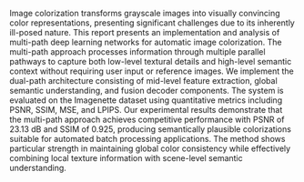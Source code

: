 Image colorization transforms grayscale images into visually convincing color representations, presenting significant challenges due to its inherently ill-posed nature. This report presents an implementation and analysis of multi-path deep learning networks for automatic image colorization. The multi-path approach processes information through multiple parallel pathways to capture both low-level textural details and high-level semantic context without requiring user input or reference images. We implement the dual-path architecture consisting of mid-level feature extraction, global semantic understanding, and fusion decoder components. The system is evaluated on the Imagenette dataset using quantitative metrics including PSNR, SSIM, MSE, and LPIPS. Our experimental results demonstrate that the multi-path approach achieves competitive performance with PSNR of 23.13 dB and SSIM of 0.925, producing semantically plausible colorizations suitable for automated batch processing applications. The method shows particular strength in maintaining global color consistency while effectively combining local texture information with scene-level semantic understanding.
